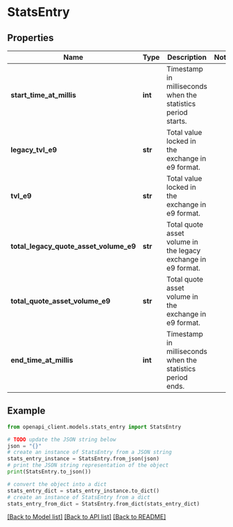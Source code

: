 # StatsEntry


## Properties

Name | Type | Description | Notes
------------ | ------------- | ------------- | -------------
**start_time_at_millis** | **int** | Timestamp in milliseconds when the statistics period starts. | 
**legacy_tvl_e9** | **str** | Total value locked in the exchange in e9 format. | 
**tvl_e9** | **str** | Total value locked in the exchange in e9 format. | 
**total_legacy_quote_asset_volume_e9** | **str** | Total quote asset volume in the legacy exchange in e9 format. | 
**total_quote_asset_volume_e9** | **str** | Total quote asset volume in the exchange in e9 format. | 
**end_time_at_millis** | **int** | Timestamp in milliseconds when the statistics period ends. | 

## Example

```python
from openapi_client.models.stats_entry import StatsEntry

# TODO update the JSON string below
json = "{}"
# create an instance of StatsEntry from a JSON string
stats_entry_instance = StatsEntry.from_json(json)
# print the JSON string representation of the object
print(StatsEntry.to_json())

# convert the object into a dict
stats_entry_dict = stats_entry_instance.to_dict()
# create an instance of StatsEntry from a dict
stats_entry_from_dict = StatsEntry.from_dict(stats_entry_dict)
```
[[Back to Model list]](../README.md#documentation-for-models) [[Back to API list]](../README.md#documentation-for-api-endpoints) [[Back to README]](../README.md)



